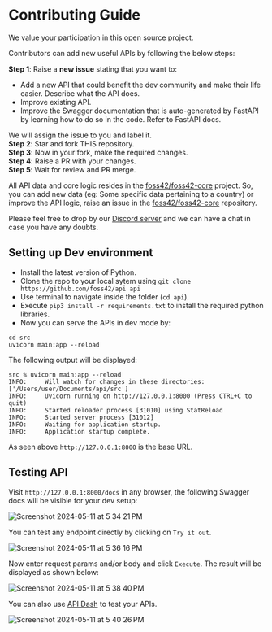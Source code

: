 # Contributing Guide

We value your participation in this open source project.

Contributors can add new useful APIs by following the below steps:

**Step 1**: Raise a **new issue** stating that you want to:

- Add a new API that could benefit the dev community and make their life easier. Describe what the API does.  
- Improve existing API.  
- Improve the Swagger documentation that is auto-generated by FastAPI by learning how to do so in the code. Refer to FastAPI docs.

We will assign the issue to you and label it.  
**Step 2**: Star and fork THIS repository.  
**Step 3**: Now in your fork, make the required changes.  
**Step 4**: Raise a PR with your changes.  
**Step 5**: Wait for review and PR merge.  

All API data and core logic resides in the [foss42/foss42-core](https://github.com/foss42/foss42-core) project. So, you can add new data (eg: Some specific data pertaining to a country) or improve the API logic, raise an issue in the [foss42/foss42-core](https://github.com/foss42/foss42-core) repository.

Please feel free to drop by our [Discord server](https://bit.ly/heyfoss) and we can have a chat in case you have any doubts.

## Setting up Dev environment

- Install the latest version of Python.  
- Clone the repo to your local sytem using `git clone https://github.com/foss42/api api`
- Use terminal to navigate inside the folder (`cd api`).  
- Execute `pip3 install -r requirements.txt` to install the required python libraries.  
- Now you can serve the APIs in dev mode by:

```
cd src
uvicorn main:app --reload
```

The following output will be displayed:

```
src % uvicorn main:app --reload    
INFO:     Will watch for changes in these directories: ['/Users/user/Documents/api/src']
INFO:     Uvicorn running on http://127.0.0.1:8000 (Press CTRL+C to quit)
INFO:     Started reloader process [31010] using StatReload
INFO:     Started server process [31012]
INFO:     Waiting for application startup.
INFO:     Application startup complete.
```

As seen above `http://127.0.0.1:8000` is the base URL.

## Testing API

Visit `http://127.0.0.1:8000/docs` in any browser, the following Swagger docs will be visible for your dev setup:

![Screenshot 2024-05-11 at 5 34 21 PM](https://github.com/foss42/api/assets/1382619/6c6de49d-3f6a-41ac-a5b4-c35e82020b92)

You can test any endpoint directly by clicking on `Try it out`.

![Screenshot 2024-05-11 at 5 36 16 PM](https://github.com/foss42/api/assets/1382619/e69293ae-94ff-4c16-89f2-2b9d409222ea)

Now enter request params and/or body and click `Execute`. The result will be displayed as shown below:

![Screenshot 2024-05-11 at 5 38 40 PM](https://github.com/foss42/api/assets/1382619/dc6cf564-ba4e-40ac-ab7e-30577bf58043)

You can also use [API Dash](https://apidash.dev) to test your APIs.

![Screenshot 2024-05-11 at 5 40 26 PM](https://github.com/foss42/api/assets/1382619/b577c296-4f1a-4948-a919-7d7cdb0968a2)
